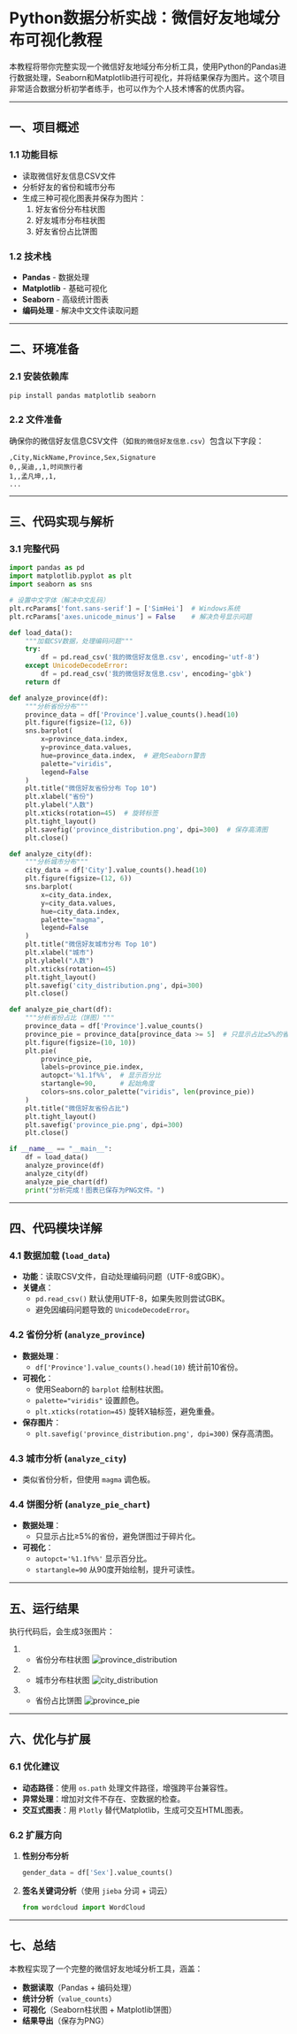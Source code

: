 # **Python数据分析实战：微信好友地域分布可视化教程**

本教程将带你完整实现一个微信好友地域分布分析工具，使用Python的Pandas进行数据处理，Seaborn和Matplotlib进行可视化，并将结果保存为图片。这个项目非常适合数据分析初学者练手，也可以作为个人技术博客的优质内容。

---

## **一、项目概述**
### **1.1 功能目标**
- 读取微信好友信息CSV文件
- 分析好友的省份和城市分布
- 生成三种可视化图表并保存为图片：
  1. 好友省份分布柱状图
  2. 好友城市分布柱状图
  3. 好友省份占比饼图

### **1.2 技术栈**
- **Pandas** - 数据处理
- **Matplotlib** - 基础可视化
- **Seaborn** - 高级统计图表
- **编码处理** - 解决中文文件读取问题

---

## **二、环境准备**
### **2.1 安装依赖库**
```bash
pip install pandas matplotlib seaborn
```

### **2.2 文件准备**
确保你的微信好友信息CSV文件（如`我的微信好友信息.csv`）包含以下字段：
```csv
,City,NickName,Province,Sex,Signature
0,,吴迪,,1,时间旅行者
1,,孟凡坤,,1,
...
```

---

## **三、代码实现与解析**
### **3.1 完整代码**
```python
import pandas as pd
import matplotlib.pyplot as plt
import seaborn as sns

# 设置中文字体（解决中文乱码）
plt.rcParams['font.sans-serif'] = ['SimHei']  # Windows系统
plt.rcParams['axes.unicode_minus'] = False    # 解决负号显示问题

def load_data():
    """加载CSV数据，处理编码问题"""
    try:
        df = pd.read_csv('我的微信好友信息.csv', encoding='utf-8')
    except UnicodeDecodeError:
        df = pd.read_csv('我的微信好友信息.csv', encoding='gbk')
    return df

def analyze_province(df):
    """分析省份分布"""
    province_data = df['Province'].value_counts().head(10)
    plt.figure(figsize=(12, 6))
    sns.barplot(
        x=province_data.index,
        y=province_data.values,
        hue=province_data.index,  # 避免Seaborn警告
        palette="viridis",
        legend=False
    )
    plt.title("微信好友省份分布 Top 10")
    plt.xlabel("省份")
    plt.ylabel("人数")
    plt.xticks(rotation=45)  # 旋转标签
    plt.tight_layout()
    plt.savefig('province_distribution.png', dpi=300)  # 保存高清图
    plt.close()

def analyze_city(df):
    """分析城市分布"""
    city_data = df['City'].value_counts().head(10)
    plt.figure(figsize=(12, 6))
    sns.barplot(
        x=city_data.index,
        y=city_data.values,
        hue=city_data.index,
        palette="magma",
        legend=False
    )
    plt.title("微信好友城市分布 Top 10")
    plt.xlabel("城市")
    plt.ylabel("人数")
    plt.xticks(rotation=45)
    plt.tight_layout()
    plt.savefig('city_distribution.png', dpi=300)
    plt.close()

def analyze_pie_chart(df):
    """分析省份占比（饼图）"""
    province_data = df['Province'].value_counts()
    province_pie = province_data[province_data >= 5]  # 只显示占比≥5%的省份
    plt.figure(figsize=(10, 10))
    plt.pie(
        province_pie,
        labels=province_pie.index,
        autopct='%1.1f%%',  # 显示百分比
        startangle=90,      # 起始角度
        colors=sns.color_palette("viridis", len(province_pie))
    )
    plt.title("微信好友省份占比")
    plt.tight_layout()
    plt.savefig('province_pie.png', dpi=300)
    plt.close()

if __name__ == "__main__":
    df = load_data()
    analyze_province(df)
    analyze_city(df)
    analyze_pie_chart(df)
    print("分析完成！图表已保存为PNG文件。")
```

---

## **四、代码模块详解**
### **4.1 数据加载 (`load_data`)**
- **功能**：读取CSV文件，自动处理编码问题（UTF-8或GBK）。
- **关键点**：
  - `pd.read_csv()` 默认使用UTF-8，如果失败则尝试GBK。
  - 避免因编码问题导致的 `UnicodeDecodeError`。

### **4.2 省份分析 (`analyze_province`)**
- **数据处理**：
  - `df['Province'].value_counts().head(10)` 统计前10省份。
- **可视化**：
  - 使用Seaborn的 `barplot` 绘制柱状图。
  - `palette="viridis"` 设置颜色。
  - `plt.xticks(rotation=45)` 旋转X轴标签，避免重叠。
- **保存图片**：
  - `plt.savefig('province_distribution.png', dpi=300)` 保存高清图。

### **4.3 城市分析 (`analyze_city`)**
- 类似省份分析，但使用 `magma` 调色板。

### **4.4 饼图分析 (`analyze_pie_chart`)**
- **数据处理**：
  - 只显示占比≥5%的省份，避免饼图过于碎片化。
- **可视化**：
  - `autopct='%1.1f%%'` 显示百分比。
  - `startangle=90` 从90度开始绘制，提升可读性。

---

## **五、运行结果**
执行代码后，会生成3张图片：
1.  - 省份分布柱状图  ![province_distribution](https://github.com/user-attachments/assets/bbfe1ca0-d33f-4fa0-8390-3a580c8b7342)
2.  - 城市分布柱状图  ![city_distribution](https://github.com/user-attachments/assets/aec2a946-bfcc-4537-b33a-5854b292cdf6)
3.  - 省份占比饼图  ![province_pie](https://github.com/user-attachments/assets/9c095f84-8599-43ef-a803-3d48a3f41d91)
---

## **六、优化与扩展**
### **6.1 优化建议**
- **动态路径**：使用 `os.path` 处理文件路径，增强跨平台兼容性。
- **异常处理**：增加对文件不存在、空数据的检查。
- **交互式图表**：用 `Plotly` 替代Matplotlib，生成可交互HTML图表。

### **6.2 扩展方向**
1. **性别分布分析**  
   ```python
   gender_data = df['Sex'].value_counts()
   ```
2. **签名关键词分析**（使用 `jieba` 分词 + 词云）  
   ```python
   from wordcloud import WordCloud
   ```

---

## **七、总结**
本教程实现了一个完整的微信好友地域分析工具，涵盖：
- **数据读取**（Pandas + 编码处理）
- **统计分析**（`value_counts`）
- **可视化**（Seaborn柱状图 + Matplotlib饼图）
- **结果导出**（保存为PNG）

